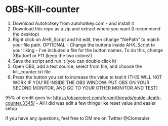 # OBS-Kill-counter

1. Download Autohotkey from autohotkey.com - and install it
2. Download this repo as a zip and extract where you want (I recommend the desktop)
3. Right click on AHK_Script and hit edit, then change "filePath" to match your file path.
OPTIONAL - Change the buttons inside AHK_Script to your liking - I've included a file for the button names. To do this, change XButton1 or F11 (keep the two colons!)
4. Save the script and run it (you can double click it)
5. Open OBS, add a text source, select from file, and choose the kill_counter.txt file
6. Press the button you set to increase the value to test it (THIS WILL NOT WORK IF YOU'RE INSIDE THE OBS WINDOW. PUT OBS ON YOUR SECOND MONITOR, AND GO TO YOUR OTHER MONITOR AND TEST)

95% of credit goes to: https://obsproject.com/forum/threads/guide-death-counter.3345/ - All I did was edit a few things like reset value and easier setup

If you have any questions, feel free to DM me on Twitter @Cloneruler
